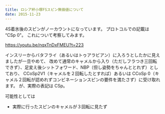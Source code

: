```yaml
---
title: ロシア杯小塚FSスピン無価値について
date: 2015-11-23
---
```


4S着氷後のスピンがノーカウントになっています。 プロトコルでの記載は “CSp 0"。 これについて考察してみます。

https://youtu.be/nqxTnDxFMEU?t=223

インスリーからバタフライ（あるいはトゥアラビアン）に入ろうとしたかに見えましたが一旦やめて、 改めて通常のキャメルから入り（ただしフラつき三回転できず）、足変え後シットフォワード、NBP（但し姿勢をちゃんととれず）としており、 CCoSp2V1（キャメルを２回転したとすれば）あるいは CCoSp 0（キャメル２回転が認めれずコンビネーションスピンの要件を満たさず）に受け取れます。 が、実際の表記は CSp。

可能性としては

- 実際に行ったスピンのキャメルが３回転に見たず
